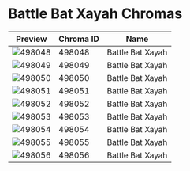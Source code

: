 # Battle Bat Xayah Chromas

| Preview | Chroma ID | Name |
|---------|-----------|------|
| ![498048](https://raw.communitydragon.org/latest/plugins/rcp-be-lol-game-data/global/default/v1/champion-chroma-images/498/498048.png) | 498048 | Battle Bat Xayah |
| ![498049](https://raw.communitydragon.org/latest/plugins/rcp-be-lol-game-data/global/default/v1/champion-chroma-images/498/498049.png) | 498049 | Battle Bat Xayah |
| ![498050](https://raw.communitydragon.org/latest/plugins/rcp-be-lol-game-data/global/default/v1/champion-chroma-images/498/498050.png) | 498050 | Battle Bat Xayah |
| ![498051](https://raw.communitydragon.org/latest/plugins/rcp-be-lol-game-data/global/default/v1/champion-chroma-images/498/498051.png) | 498051 | Battle Bat Xayah |
| ![498052](https://raw.communitydragon.org/latest/plugins/rcp-be-lol-game-data/global/default/v1/champion-chroma-images/498/498052.png) | 498052 | Battle Bat Xayah |
| ![498053](https://raw.communitydragon.org/latest/plugins/rcp-be-lol-game-data/global/default/v1/champion-chroma-images/498/498053.png) | 498053 | Battle Bat Xayah |
| ![498054](https://raw.communitydragon.org/latest/plugins/rcp-be-lol-game-data/global/default/v1/champion-chroma-images/498/498054.png) | 498054 | Battle Bat Xayah |
| ![498055](https://raw.communitydragon.org/latest/plugins/rcp-be-lol-game-data/global/default/v1/champion-chroma-images/498/498055.png) | 498055 | Battle Bat Xayah |
| ![498056](https://raw.communitydragon.org/latest/plugins/rcp-be-lol-game-data/global/default/v1/champion-chroma-images/498/498056.png) | 498056 | Battle Bat Xayah |